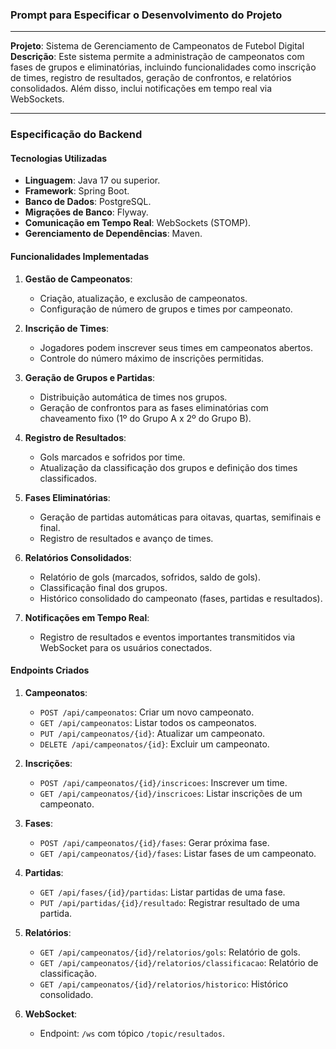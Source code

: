 ### Prompt para Especificar o Desenvolvimento do Projeto

---

**Projeto**: Sistema de Gerenciamento de Campeonatos de Futebol Digital  
**Descrição**: Este sistema permite a administração de campeonatos com fases de grupos e eliminatórias, incluindo funcionalidades como inscrição de times, registro de resultados, geração de confrontos, e relatórios consolidados. Além disso, inclui notificações em tempo real via WebSockets.

---

### **Especificação do Backend**

#### **Tecnologias Utilizadas**
- **Linguagem**: Java 17 ou superior.
- **Framework**: Spring Boot.
- **Banco de Dados**: PostgreSQL.
- **Migrações de Banco**: Flyway.
- **Comunicação em Tempo Real**: WebSockets (STOMP).
- **Gerenciamento de Dependências**: Maven.

#### **Funcionalidades Implementadas**
1. **Gestão de Campeonatos**:
   - Criação, atualização, e exclusão de campeonatos.
   - Configuração de número de grupos e times por campeonato.

2. **Inscrição de Times**:
   - Jogadores podem inscrever seus times em campeonatos abertos.
   - Controle do número máximo de inscrições permitidas.

3. **Geração de Grupos e Partidas**:
   - Distribuição automática de times nos grupos.
   - Geração de confrontos para as fases eliminatórias com chaveamento fixo (1º do Grupo A x 2º do Grupo B).

4. **Registro de Resultados**:
   - Gols marcados e sofridos por time.
   - Atualização da classificação dos grupos e definição dos times classificados.

5. **Fases Eliminatórias**:
   - Geração de partidas automáticas para oitavas, quartas, semifinais e final.
   - Registro de resultados e avanço de times.

6. **Relatórios Consolidados**:
   - Relatório de gols (marcados, sofridos, saldo de gols).
   - Classificação final dos grupos.
   - Histórico consolidado do campeonato (fases, partidas e resultados).

7. **Notificações em Tempo Real**:
   - Registro de resultados e eventos importantes transmitidos via WebSocket para os usuários conectados.

#### **Endpoints Criados**
1. **Campeonatos**:
   - `POST /api/campeonatos`: Criar um novo campeonato.
   - `GET /api/campeonatos`: Listar todos os campeonatos.
   - `PUT /api/campeonatos/{id}`: Atualizar um campeonato.
   - `DELETE /api/campeonatos/{id}`: Excluir um campeonato.

2. **Inscrições**:
   - `POST /api/campeonatos/{id}/inscricoes`: Inscrever um time.
   - `GET /api/campeonatos/{id}/inscricoes`: Listar inscrições de um campeonato.

3. **Fases**:
   - `POST /api/campeonatos/{id}/fases`: Gerar próxima fase.
   - `GET /api/campeonatos/{id}/fases`: Listar fases de um campeonato.

4. **Partidas**:
   - `GET /api/fases/{id}/partidas`: Listar partidas de uma fase.
   - `PUT /api/partidas/{id}/resultado`: Registrar resultado de uma partida.

5. **Relatórios**:
   - `GET /api/campeonatos/{id}/relatorios/gols`: Relatório de gols.
   - `GET /api/campeonatos/{id}/relatorios/classificacao`: Relatório de classificação.
   - `GET /api/campeonatos/{id}/relatorios/historico`: Histórico consolidado.

6. **WebSocket**:
   - Endpoint: `/ws` com tópico `/topic/resultados`.

